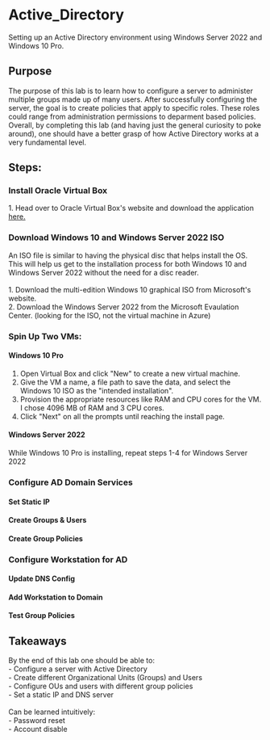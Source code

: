 # Active_Directory
Setting up an Active Directory environment using Windows Server 2022 and Windows 10 Pro.

<h2>Purpose</h2>
The purpose of this lab is to learn how to configure a server to administer multiple groups made up of many users. After successfully configuring the server, the goal is to create policies that apply to specific roles. These roles could range from administration permissions to deparment based policies.
Overall, by completing this lab (and having just the general curiosity to poke around), one should have a better grasp of how Active Directory works at a very fundamental level.

<h2>Steps:</h2>
<h3>Install Oracle Virtual Box</h3>
1. Head over to Oracle Virtual Box's website and download the application
 <a href=https://www.virtualbox.org/>here.</a>
<h3>Download Windows 10 and Windows Server 2022 ISO</h3>
An ISO file is similar to having the physical disc that helps install the OS. This will help us get to the installation process for both Windows 10 and Windows Server 2022 without the need for a disc reader. 
<br>
<br>
1. Download the multi-edition Windows 10 graphical ISO from Microsoft's website.
<br>
2. Download the Windows Server 2022 from the Microsoft Evaulation Center. (looking for the ISO, not the virtual machine in Azure)
<h3>Spin Up Two VMs:</h3>
<h4>Windows 10 Pro</h4>
<ol>
    <li>Open Virtual Box and click "New" to create a new virtual machine.</li>
    <li>Give the VM a name, a file path to save the data, and select the Windows 10 ISO as the "intended installation".</li>
    <li>Provision the appropriate resources like RAM and CPU cores for the VM. I chose 4096 MB of RAM and 3 CPU cores.</li>
    <li>Click "Next" on all the prompts until reaching the install page.</li>
</ol>
<h4>Windows Server 2022</h4>
    While Windows 10 Pro is installing, repeat steps 1-4 for Windows Server 2022

<h3>Configure AD Domain Services</h3>
<h4>Set Static IP</h4>

<h4>Create Groups & Users</h4>
<h4>Create Group Policies</h4>
<h3>Configure Workstation for AD</h3>
<h4>Update DNS Config</h4>
<h4>Add Workstation to Domain</h4>
<h4>Test Group Policies</h4>

<h2>Takeaways</h2>
By the end of this lab one should be able to:<br>
- Configure a server with Active Directory <br>
- Create different Organizational Units (Groups) and Users<br>
- Configure OUs and users with different group policies<br>
- Set a static IP and DNS server<br>
<br>
Can be learned intuitively:<br>
- Password reset<br>
- Account disable<br>
